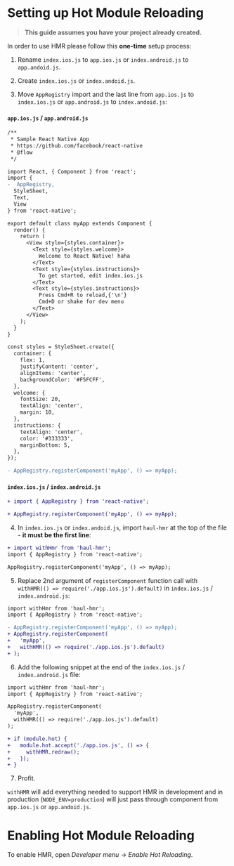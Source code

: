 # Setting up Hot Module Reloading
> __This guide assumes you have your project already created.__

In order to use HMR please follow this __one-time__ setup process:

1. Rename `index.ios.js` to `app.ios.js` or `index.android.js` to `app.andoid.js`.

2. Create `index.ios.js` or `index.andoid.js`.

3. Move `AppRegistry` import and the last line from `app.ios.js` to `index.ios.js` or 
`app.android.js` to `index.andoid.js`:

#### `app.ios.js` / `app.android.js`
```diff
/**
 * Sample React Native App
 * https://github.com/facebook/react-native
 * @flow
 */

import React, { Component } from 'react';
import {
-  AppRegistry,
  StyleSheet,
  Text,
  View
} from 'react-native';

export default class myApp extends Component {
  render() {
    return (
      <View style={styles.container}>
        <Text style={styles.welcome}>
          Welcome to React Native! haha
        </Text>
        <Text style={styles.instructions}>
          To get started, edit index.ios.js
        </Text>
        <Text style={styles.instructions}>
          Press Cmd+R to reload,{'\n'}
          Cmd+D or shake for dev menu
        </Text>
      </View>
    );
  }
}

const styles = StyleSheet.create({
  container: {
    flex: 1,
    justifyContent: 'center',
    alignItems: 'center',
    backgroundColor: '#F5FCFF',
  },
  welcome: {
    fontSize: 20,
    textAlign: 'center',
    margin: 10,
  },
  instructions: {
    textAlign: 'center',
    color: '#333333',
    marginBottom: 5,
  },
});

- AppRegistry.registerComponent('myApp', () => myApp);

```

#### `index.ios.js` / `index.android.js`
```diff
+ import { AppRegistry } from 'react-native';

+ AppRegistry.registerComponent('myApp', () => myApp);
```

4. In `index.ios.js` or `index.andoid.js`, import `haul-hmr` at the top of the file - __it must be the first line__:

```diff
+ import withHmr from 'haul-hmr';
import { AppRegistry } from 'react-native';

AppRegistry.registerComponent('myApp', () => myApp);
```

5. Replace 2nd argument of `registerComponent` function call with `withHMR(() => require('./app.ios.js').default)` in `index.ios.js` / `index.android.js`:

```diff
import withHmr from 'haul-hmr';
import { AppRegistry } from 'react-native';

- AppRegistry.registerComponent('myApp', () => myApp);
+ AppRegistry.registerComponent(
+   'myApp',
+   withHMR(() => require('./app.ios.js').default)
+ );
```

6. Add the following snippet at the end of the `index.ios.js` / `index.android.js` file:

```diff
import withHmr from 'haul-hmr';
import { AppRegistry } from 'react-native';

AppRegistry.registerComponent(
  'myApp',
  withHMR(() => require('./app.ios.js').default)
);

+ if (module.hot) {
+   module.hot.accept('./app.ios.js', () => {
+     withHMR.redraw();
+   });
+ }
```

7. Profit.

`withHMR` will add everything needed to support HMR in development and in production (`NODE_ENV=production`) will just pass through component from `app.ios.js` or `app.andoid.js`.


# Enabling Hot Module Reloading
To enable HMR, open _Developer menu_ -> _Enable Hot Reloading_.
